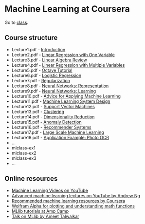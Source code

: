 # Machine Learning at Coursera

Go to [class](https://class.coursera.org/ml-008/).

## Course structure

  * Lecture1.pdf  - [Introduction](./Lecture1.pdf)
  * Lecture2.pdf  - [Linear Regression with One Variable](./Lecture2.pdf)
  * Lecture3.pdf  - [Linear Algebra Review](./Lecture3.pdf)
  * Lecture4.pdf  - [Linear Regression with Multiple Variables](./Lecture4.pdf)
  * Lecture5.pdf  - [Octave Tutorial](./Lecture5.pdf)
  * Lecture6.pdf  - [Logistic Regression](./Lecture6.pdf)
  * Lecture7.pdf  - [Regularization](./Lecture7.pdf)
  * Lecture8.pdf  - [Neural Networks: Representation](./Lecture8.pdf)
  * Lecture9.pdf  - [Neural Networks: Learning](./Lecture9.pdf)
  * Lecture10.pdf - [Advice for Applying Machine Learning](./Lecture10.pdf)
  * Lecture11.pdf - [Machine Learning System Design](./Lecture11.pdf)
  * Lecture12.pdf - [Support Vector Machines](./Lecture12.pdf)
  * Lecture13.pdf - [Clustering](./Lecture13.pdf)
  * Lecture14.pdf - [Dimensionality Reduction](./Lecture14.pdf)
  * Lecture15.pdf - [Anomaly Detection](./Lecture15.pdf)
  * Lecture16.pdf - [Recommender Systems](./Lecture16.pdf)
  * Lecture17.pdf - [Large Scale Machine Learning](./Lecture17.pdf)
  * Lecture18.pdf - [Application Example: Photo OCR](./Lecture18.pdf)
  * ...
  * mlclass-ex1
  * mlclass-ex2
  * mlclass-ex3
  * ...

## Online resources

* [Machine Learning Videos on YouTube](https://www.youtube.com/playlist?list=PLVJA7edNhnRTYqqW5zIj0gkVmxWnkXqTP)
* [Advanced machine learning lectures on YouTube by Andrew Ng](https://www.youtube.com/course?list=ECA89DCFA6ADACE599)
* [Recommended machine learning resources by Coursera](https://share.coursera.org/wiki/index.php/ML:Useful_Resources)
* [Wolfram Alpha for plotting and understanding math functions](http://www.wolframalpha.com/input/?i=x+x^2+x^2*y+x^2*y^2+x^2*y^3+x^3*y+x^3*y^3)
* [MLlib tutorials at Amp Camp](http://ampcamp.berkeley.edu/5/)
* [Talk on MLlib by Ameet Talwalkar](https://www.youtube.com/watch?v=qSPqh7DiREM)
